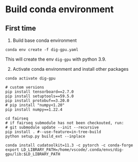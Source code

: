 # Build conda environment

## First time

1. Build base conda environment

```shell
conda env create -f dig-gpu.yaml
```

This will create the env `dig-gpu` with python 3.9.

2. Activate conda environment and install other packages

```shell
conda activate dig-gpu

# custom versions
pip install tensorboard==2.7.0
pip install setuptools==59.5.0
pip install protobuf==3.20.0
# pip install "numpy<1.20"
pip install numpy==1.22.4

cd fairseq
# if fairseq submodule has not been checkouted, run:
# git submodule update --init --recursive
pip install . #--use-feature=in-tree-build
python setup.py build_ext --inplace

conda install cudatoolkit=11.3 -c pytorch -c conda-forge
export LD_LIBRARY_PATH=/home/vscode/.conda/envs/dig-gpu/lib:$LD_LIBRARY_PATH

```


